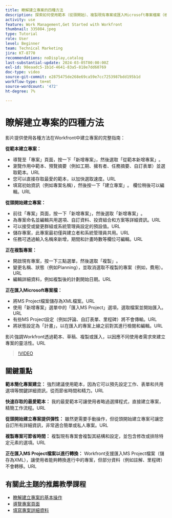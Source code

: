 ```yaml
---
title: 瞭解建立專案的四種方法
description: 探索如何使用範本（從頭開始）、複製現有專案或匯入Microsoft專案檔案（根據不同使用者的需求量身打造），在Workfront中有效率地建立專案。
activity: use
feature: Work Management,Get Started with Workfront
thumbnail: 335084.jpeg
type: Tutorial
role: User
level: Beginner
team: Technical Marketing
jira: KT-8770
recommendations: noDisplay,catalog
last-substantial-update: 2024-03-05T00:00:00Z
exl-id: 98eaadc5-1b1d-4641-83a5-818e7dd60769
doc-type: video
source-git-commit: e2875475de268e69ca59e7cc7253987bdd195b1d
workflow-type: tm+mt
source-wordcount: '472'
ht-degree: 7%

---
```


# 瞭解建立專案的四種方法

影片提供使用各種方法在Workfront中建立專案的完整指南：

**從範本建立專案：**

* 導覽至「專案」頁面，按一下「新增專案」，然後選取「從範本新增專案」&#x200B;。
* 瀏覽作用中範本、預覽摘要（例如工期、擁有者、任務摘要、自訂表單）並選取範本。&#x200B;URL
* 您可以直接存取最愛的範本，以加快選取速度。&#x200B;URL
* 填寫初始資訊（例如專案名稱），然後按一下「建立專案」&#x200B;。 欄位稍後可以編輯。&#x200B;URL

**從頭開始建立專案：**

* 前往「專案」頁面，按一下「新增專案」，然後選取「新增專案」&#x200B;。
* 為專案命名並編輯共用選項、自訂資料、投資組合和方案等詳細資訊。&#x200B;URL
* 可以接受或變更群組或系統管理員設定的預設值。&#x200B;URL
* 儲存專案，此專案最初僅與建立者和系統管理員共用。&#x200B;URL
* 任務可透過輸入名稱來新增，期間和計畫時數等欄位可編輯。&#x200B;URL

**正在複製專案：**

* 開啟現有專案，按一下三點選單，然後選取「複製」&#x200B;。
* 變更名稱、狀態（例如Planning），並取消選取不複製的專案（例如，費用）。&#x200B;URL
* 編輯詳細資料，例如複製後的計劃開始日期。&#x200B;URL

**正在匯入Microsoft專案檔：**

* 將MS Project檔案儲存為XML檔案。&#x200B;URL
* 使用「新增專案」選單中的「匯入MS Project」選項，選取檔案並開始匯入。&#x200B;URL
* 有些MS Project設定（例如評論、自訂表單、里程碑）將不會傳輸。&#x200B;URL
* 將狀態設定為「計畫」，以在匯入的專案上線之前對其進行檢閱和編輯。&#x200B;URL


影片強調Workfront透過範本、草稿、複製或匯入，以因應不同使用者需求來建立專案的靈活性。&#x200B;URL

>[!VIDEO](https://video.tv.adobe.com/v/335084/?quality=12&learn=on&enablevpops)

## 關鍵重點


**範本簡化專案建立：**
強烈建議使用範本，因為它可以預先設定工作、表單和共用選項等關鍵詳細資訊，從而節省時間和精力。&#x200B;URL

**快速存取的最愛範本：**
我的最愛範本可讓使用者略過選擇程式，直接建立專案，精簡工作流程。&#x200B;URL

**從頭開始建立專案提供彈性：**
雖然更需要手動操作，但從頭開始建立專案可讓您自訂所有詳細資訊，非常適合簡單或私人專案。&#x200B;URL

**複製專案可節省時間：**
複製現有專案會複製其結構和設定，並包含修改或排除特定元素的選項。&#x200B;URL

**正在匯入MS Project檔案以進行轉換：**
Workfront支援匯入MS Project檔案（儲存為XML），讓使用者能夠轉換進行中的專案，但部分資料（例如註解、里程碑）不會轉移。&#x200B;URL



## 有關此主題的推薦教學課程

* [瞭解建立專案的基本操作](/help/manage-work/projects/understand-basic-project-creation.md)
* [導覽專案頁面](/help/manage-work/projects/navigate-the-project-page.md)
* [填寫專案詳細資料](/help/manage-work/projects/fill-in-the-project-details.md)

